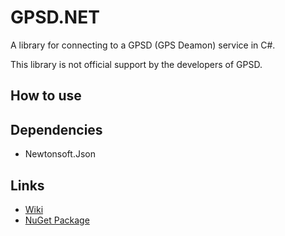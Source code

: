 # GPSD.NET
A library for connecting to a GPSD (GPS Deamon) service in C#.

This library is not official support by the developers of GPSD.

## How to use



## Dependencies
- Newtonsoft.Json

## Links
- [Wiki](https://github.com/Ghosttje/GPSD.NET/wiki)
- [NuGet Package](https://www.nuget.org/packages/Ghosttje.GPSDLib)

